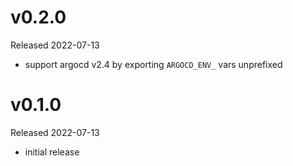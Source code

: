 # v0.2.0

Released 2022-07-13

- support argocd v2.4 by exporting `ARGOCD_ENV_` vars unprefixed

# v0.1.0

Released 2022-07-13

- initial release
